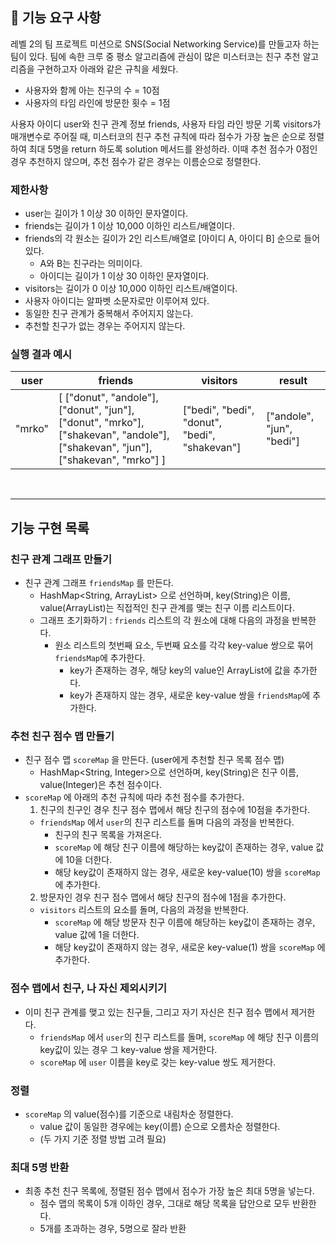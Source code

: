 ## 🚀 기능 요구 사항

레벨 2의 팀 프로젝트 미션으로 SNS(Social Networking Service)를 만들고자 하는 팀이 있다. 팀에 속한 크루 중 평소 알고리즘에 관심이 많은 미스터코는 친구 추천 알고리즘을 구현하고자 아래와 같은 규칙을 세웠다.

- 사용자와 함께 아는 친구의 수 = 10점 
- 사용자의 타임 라인에 방문한 횟수 = 1점

사용자 아이디 user와 친구 관계 정보 friends, 사용자 타임 라인 방문 기록 visitors가 매개변수로 주어질 때, 미스터코의 친구 추천 규칙에 따라 점수가 가장 높은 순으로 정렬하여 최대 5명을 return 하도록 solution 메서드를 완성하라. 이때 추천 점수가 0점인 경우 추천하지 않으며, 추천 점수가 같은 경우는 이름순으로 정렬한다.

### 제한사항

- user는 길이가 1 이상 30 이하인 문자열이다.
- friends는 길이가 1 이상 10,000 이하인 리스트/배열이다.
- friends의 각 원소는 길이가 2인 리스트/배열로 [아이디 A, 아이디 B] 순으로 들어있다.
  - A와 B는 친구라는 의미이다.
  - 아이디는 길이가 1 이상 30 이하인 문자열이다.
- visitors는 길이가 0 이상 10,000 이하인 리스트/배열이다.
- 사용자 아이디는 알파벳 소문자로만 이루어져 있다.
- 동일한 친구 관계가 중복해서 주어지지 않는다.
- 추천할 친구가 없는 경우는 주어지지 않는다.

### 실행 결과 예시

| user | friends | visitors | result |
| --- | --- | --- | --- |
| "mrko" | [ ["donut", "andole"], ["donut", "jun"], ["donut", "mrko"], ["shakevan", "andole"], ["shakevan", "jun"], ["shakevan", "mrko"] ] | ["bedi", "bedi", "donut", "bedi", "shakevan"] | ["andole", "jun", "bedi"] |

<br>

--- 

## 기능 구현 목록

### 친구 관계 그래프 만들기
- 친구 관계 그래프 `friendsMap` 를 만든다.
  - HashMap<String, ArrayList> 으로 선언하며, key(String)은 이름, value(ArrayList)는 직접적인 친구 관계를 맺는 친구 이름 리스트이다.
  - 그래프 초기화하기 : `friends` 리스트의 각 원소에 대해 다음의 과정을 반복한다.
    - 원소 리스트의 첫번째 요소, 두번째 요소를 각각 key-value 쌍으로 묶어 `friendsMap`에 추가한다.
      - key가 존재하는 경우, 해당 key의 value인 ArrayList에 값을 추가한다.
      - key가 존재하지 않는 경우, 새로운 key-value 쌍을 `friendsMap`에 추가한다.

### 추천 친구 점수 맵 만들기
- 친구 점수 맵 `scoreMap` 을 만든다. (user에게 추천할 친구 목록 점수 맵)
  - HashMap<String, Integer>으로 선언하며, key(String)은 친구 이름, value(Integer)은 추천 점수이다.
- `scoreMap` 에 아래의 추천 규칙에 따라 추천 점수를 추가한다.
  1. 친구의 친구인 경우 친구 점수 맵에서 해당 친구의  점수에 10점을 추가한다.
    - `friendsMap` 에서 `user`의 친구 리스트를 돌며 다음의 과정을 반복한다.
      - 친구의 친구 목록을 가져온다.
      - `scoreMap` 에 해당 친구 이름에 해당하는 key값이 존재하는 경우, value 값에 10을 더한다.
      - 해당 key값이 존재하지 않는 경우, 새로운 key-value(10) 쌍을 `scoreMap` 에 추가한다.
  2. 방문자인 경우 친구 점수 맵에서 해당 친구의 점수에 1점을 추가한다.
    - `visitors` 리스트의 요소를 돌며, 다음의 과정을 반복한다.
      - `scoreMap` 에 해당 방문자 친구 이름에 해당하는 key값이 존재하는 경우, value 값에 1을 더한다.
      - 해당 key값이 존재하지 않는 경우, 새로운 key-value(1) 쌍을 `scoreMap` 에 추가한다.

### 점수 맵에서 친구, 나 자신 제외시키기
- 이미 친구 관계를 맺고 있는 친구들, 그리고 자기 자신은 친구 점수 맵에서 제거한다.
  - `friendsMap` 에서 `user`의 친구 리스트를 돌며, `scoreMap` 에 해당 친구 이름의 key값이 있는 경우 그 key-value 쌍을 제거한다.
  - `scoreMap` 에 `user` 이름을 key로 갖는 key-value 쌍도 제거한다.

### 정렬
- `scoreMap` 의 value(점수)를 기준으로 내림차순 정렬한다.
  - value 값이 동일한 경우에는 key(이름) 순으로 오름차순 정렬한다.
  - (두 가지 기준 정렬 방법 고려 필요)

### 최대 5명 반환
- 최종 추천 친구 목록에, 정렬된 점수 맵에서 점수가 가장 높은 최대 5명을 넣는다.
  - 점수 맵의 목록이 5개 이하인 경우, 그대로 해당 목록을 답안으로 모두 반환한다.
  - 5개를 초과하는 경우, 5명으로 잘라 반환